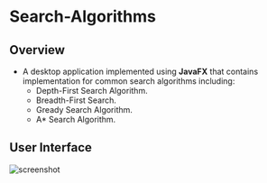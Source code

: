 # Search-Algorithms

## Overview
* A desktop application implemented using **JavaFX** that contains implementation for common search algorithms including:
    * Depth-First Search Algorithm.
    * Breadth-First Search.
    * Gready Search Algorithm.
    * A* Search Algorithm.

## User Interface
![screenshot](https://user-images.githubusercontent.com/27894818/42232642-6106e1fe-7eef-11e8-9598-1ee219aa9ccf.png)
